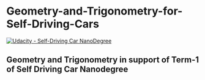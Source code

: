 # Geometry-and-Trigonometry-for-Self-Driving-Cars
[![Udacity - Self-Driving Car NanoDegree](https://s3.amazonaws.com/udacity-sdc/github/shield-carnd.svg)](http://www.udacity.com/drive)

## Geometry and Trigonometry in support of Term-1 of Self Driving Car Nanodegree
